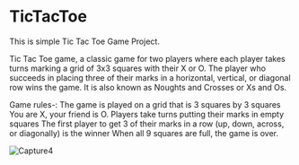 # TicTacToe
This is simple Tic Tac Toe Game Project.

Tic Tac Toe game, a classic game for two players where each player takes turns marking a grid of 3x3 squares with their X or O. 
The player who succeeds in placing three of their marks in a horizontal, vertical, or diagonal row wins the game. 
It is also known as Noughts and Crosses or Xs and Os.

Game rules-:
The game is played on a grid that is 3 squares by 3 squares
You are X, your friend is O. Players take turns putting their marks in empty squares
The first player to get 3 of their marks in a row (up, down, across, or diagonally) is the winner
When all 9 squares are full, the game is over.

![Capture4](https://github.com/user-attachments/assets/27cde1f6-7788-420b-acb2-0162717fad0e)


